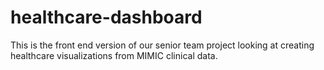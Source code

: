 # healthcare-dashboard
This is the front end version of our senior team project looking at creating healthcare visualizations from MIMIC clinical data.
